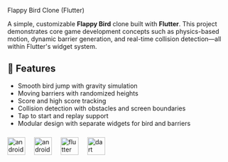 Flappy Bird Clone (Flutter)

A simple, customizable **Flappy Bird** clone built with **Flutter**. This project demonstrates core game development concepts such as physics-based motion, dynamic barrier generation, and real-time collision detection—all within Flutter's widget system.

## 🚀 Features

- Smooth bird jump with gravity simulation
- Moving barriers with randomized heights
- Score and high score tracking
- Collision detection with obstacles and screen boundaries
- Tap to start and replay support
- Modular design with separate widgets for bird and barriers

###

<div align="left">
  <img src="https://cdn.jsdelivr.net/gh/devicons/devicon/icons/androidstudio/androidstudio-original.svg" width="40"  alt="androidstudio logo"  />
  <img width="12" />
  <img src="https://cdn.jsdelivr.net/gh/devicons/devicon/icons/android/android-original.svg" width="40"  alt="android logo"  />
  <img width="12" />
  <img src="https://cdn.jsdelivr.net/gh/devicons/devicon/icons/flutter/flutter-original.svg"  width="40" alt="flutter logo"  />
  <img width="12" />
  <img src="https://cdn.jsdelivr.net/gh/devicons/devicon/icons/dart/dart-original.svg" width="40"  alt="dart logo"  />
</div>
